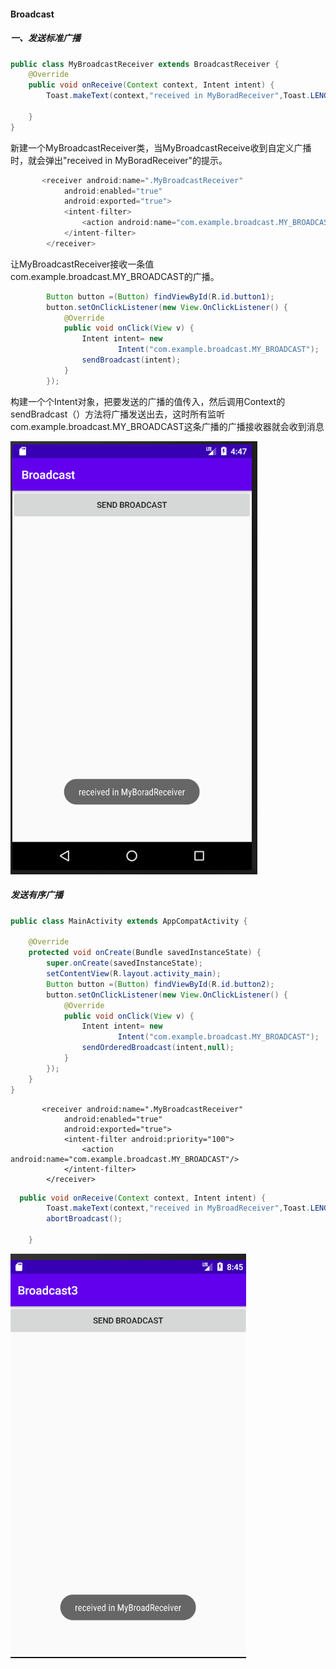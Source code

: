 #### Broadcast

##### 一、发送标准广播

```java
public class MyBroadcastReceiver extends BroadcastReceiver {
    @Override
    public void onReceive(Context context, Intent intent) {
        Toast.makeText(context,"received in MyBoradReceiver",Toast.LENGTH_SHORT).show();

    }
}

```

新建一个MyBroadcastReceiver类，当MyBroadcastReceive收到自定义广播时，就会弹出"received in MyBoradReceiver"的提示。

```java
       <receiver android:name=".MyBroadcastReceiver"
            android:enabled="true"
            android:exported="true">
            <intent-filter>
                <action android:name="com.example.broadcast.MY_BROADCAST"/>
            </intent-filter>
        </receiver>
```

让MyBroadcastReceiver接收一条值com.example.broadcast.MY_BROADCAST的广播。

```java
        Button button =(Button) findViewById(R.id.button1);
        button.setOnClickListener(new View.OnClickListener() {
            @Override
            public void onClick(View v) {
                Intent intent= new
                        Intent("com.example.broadcast.MY_BROADCAST");
                sendBroadcast(intent);
            }
        });

```

构建一个个Intent对象，把要发送的广播的值传入，然后调用Context的sendBradcast（）方法将广播发送出去，这时所有监听com.example.broadcast.MY_BROADCAST这条广播的广播接收器就会收到消息

![发送自定义标准广播](https://github.com/PengFeisupper/2018118122_Android/blob/homework/Broadcast/%E6%88%AA%E5%9B%BE/%E5%8F%91%E9%80%81%E8%87%AA%E5%AE%9A%E4%B9%89%E6%A0%87%E5%87%86%E5%B9%BF%E6%92%AD.png)

##### 发送有序广播

```java
public class MainActivity extends AppCompatActivity {

    @Override
    protected void onCreate(Bundle savedInstanceState) {
        super.onCreate(savedInstanceState);
        setContentView(R.layout.activity_main);
        Button button =(Button) findViewById(R.id.button2);
        button.setOnClickListener(new View.OnClickListener() {
            @Override
            public void onClick(View v) {
                Intent intent= new
                        Intent("com.example.broadcast.MY_BROADCAST");
                sendOrderedBroadcast(intent,null);
            }
        });
    }
}
```

```jav
       <receiver android:name=".MyBroadcastReceiver"
            android:enabled="true"
            android:exported="true">
            <intent-filter android:priority="100">
                <action android:name="com.example.broadcast.MY_BROADCAST"/>
            </intent-filter>
        </receiver>
```

```java
  public void onReceive(Context context, Intent intent) {
        Toast.makeText(context,"received in MyBroadReceiver",Toast.LENGTH_SHORT).show();
        abortBroadcast();

    }
```



![有序广播](https://github.com/PengFeisupper/2018118122_Android/blob/homework/Broadcast/%E6%9C%89%E5%BA%8F%E5%B9%BF%E6%92%AD/%E6%88%AA%E5%9B%BE/%E6%9C%89%E5%BA%8F%E5%B9%BF%E6%92%AD.png)